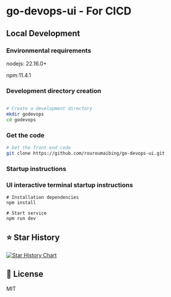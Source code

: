 # go-devops-ui - For CICD

## Local Development

### Environmental requirements

nodejs: 22.16.0+

npm:11.4.1

### Development directory creation

```bash

# Create a development directory
mkdir godevops
cd godevops
```


### Get the code

```bash
# Get the front-end code
git clone https://github.com/rouroumaibing/go-devops-ui.git

```

### Startup instructions

### UI interactive terminal startup instructions

```
# Installation dependencies
npm install

# Start service
npm run dev
```


## ⭐ Star History

[![Star History Chart](https://api.star-history.com/svg?repos=rouroumaibing/go-devops-ui&type=Date)](https://www.star-history.com/#rouroumaibing/go-devops-ui&Date)

## 📄 License

MIT
